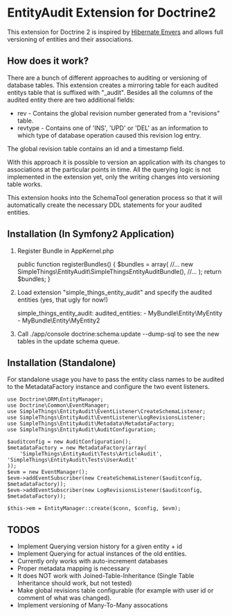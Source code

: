 # EntityAudit Extension for Doctrine2

This extension for Doctrine 2 is inspired by [Hibernate Envers](http://www.jboss.org/envers) and
allows full versioning of entities and their associations.

## How does it work?

There are a bunch of different approaches to auditing or versioning of database tables. This extension
creates a mirroring table for each audited entitys table that is suffixed with "_audit". Besides all the columns
of the audited entity there are two additional fields:

* rev - Contains the global revision number generated from a "revisions" table.
* revtype - Contains one of 'INS', 'UPD' or 'DEL' as an information to which type of database operation caused this revision log entry.

The global revision table contains an id and a timestamp field.

With this approach it is possible to version an application with its changes to associations at the particular
points in time. All the querying logic is not implemented in the extension yet, only the writing
changes into versioning table works.

This extension hooks into the SchemaTool generation process so that it will automatically
create the necessary DDL statements for your audited entities.

## Installation (In Symfony2 Application)

1. Register Bundle in AppKernel.php

    public function registerBundles()
    {
        $bundles = array(
            //...
            new SimpleThings\EntityAudit\SimpleThingsEntityAuditBundle(),
            //...
        );
        return $bundles;
    }

2. Load extension "simple_things_entity_audit" and specify the audited entities (yes, that ugly for now!)

    simple_things_entity_audit:
        audited_entities:
            - MyBundle\Entity\MyEntity
            - MyBundle\Entity\MyEntity2

3. Call ./app/console doctrine:schema:update --dump-sql to see the new tables in the update schema queue.

## Installation (Standalone)

For standalone usage you have to pass the entity class names to be audited to the MetadataFactory
instance and configure the two event listeners.

    use Doctrine\ORM\EntityManager;
    use Doctrine\Common\EventManager;
    use SimpleThings\EntityAudit\EventListener\CreateSchemaListener;
    use SimpleThings\EntityAudit\EventListener\LogRevisionsListener;
    use SimpleThings\EntityAudit\Metadata\MetadataFactory;
    use SimpleThings\EntityAudit\AuditConfiguration;

    $auditconfig = new AuditConfiguration();
    $metadataFactory = new MetadataFactory(array(
        'SimpleThings\EntityAudit\Tests\ArticleAudit', 'SimpleThings\EntityAudit\Tests\UserAudit'
    ));
    $evm = new EventManager();
    $evm->addEventSubscriber(new CreateSchemaListener($auditconfig, $metadataFactory));
    $evm->addEventSubscriber(new LogRevisionsListener($auditconfig, $metadataFactory));

    $this->em = EntityManager::create($conn, $config, $evm);

## TODOS

* Implement Querying version history for a given entity + id
* Implement Querying for actual instances of the old entities.
* Currently only works with auto-increment databases
* Proper metadata mapping is necessary
* It does NOT work with Joined-Table-Inheritance (Single Table Inheritance should work, but not tested)
* Make global revisions table configurable (for example with user id or comment of what was changed).
* Implement versioning of Many-To-Many assocations